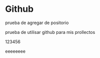 # Github
prueba de agregar de positorio

prueba de utilisar github para mis prollectos



123456


eeeeeeee
